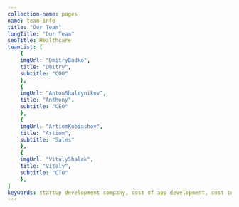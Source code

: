 ```yaml
---
collection-name: pages
name: team-info
title: "Our Team"
longTitle: "Our Team"
seoTitle: Healthcare
teamList: [
	{
  	imgUrl: "DmitryBudko",
  	title: "Dmitry",
  	subtitle: "COO"
	},
	{
  	imgUrl: "AntonShaleynikov",
  	title: "Anthony",
  	subtitle: "CEO"
	},
	{
  	imgUrl: "ArtiomKobiashov",
  	title: "Artiom",
  	subtitle: "Sales"
	},
	{
  	imgUrl: "VitalyShalak",
  	title: "Vitaly",
  	subtitle: "CTO"
	},
]
keywords: startup development company, cost of app development, cost to develop an app, custom app development company, mvp development company, mvp cost calculator, mvp development, mvp for startups, healthcare, healthcare apps, healthcare development
---
```

